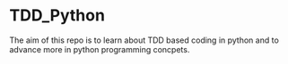 # TDD_Python

The aim of this repo is to learn about TDD based coding in python and to advance more in python programming concpets.
